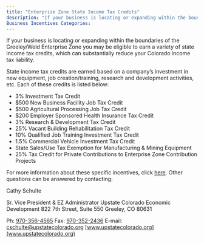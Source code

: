 ```yaml
---
title: "Enterprise Zone State Income Tax Credits"
description: "If your business is locating or expanding within the boundaries of the Greeley/Weld Enterprise Zone you may be eligible to earn a variety of state income tax credits, which can substantially reduce your Colorado income tax liability."
Business Incentives Categories:
---
```


If your business is locating or expanding within the boundaries of the Greeley/Weld Enterprise Zone you may be eligible to earn a variety of state income tax credits, which can substantially reduce your Colorado income tax liability.

State income tax credits are earned based on a company’s investment in new equipment, job creation/training, research and development activities, etc. Each of these credits is listed below:

  * 3% Investment Tax Credit
  * $500 New Business Facility Job Tax Credit
  * $500 Agricultural Processing Job Tax Credit
  * $200 Employer Sponsored Health Insurance Tax Credit
  * 3% Research & Development Tax Credit
  * 25% Vacant Building Rehabilitation Tax Credit
  * 10% Qualified Job Training Investment Tax Credit
  * 1.5% Commercial Vehicle Investment Tax Credit
  * State Sales/Use Tax Exemption for Manufacturing & Mining Equipment
  * 25% Tax Credit for Private Contributions to Enterprise Zone Contribution Projects

For more information about these specific incentives, click [here](http://www.upstatecolorado.org/doc_library/content/enterprise_zones/Weld%20EZ%20Brochure.pdf).  Other questions can be answered by contacting:

Cathy Schulte

Sr. Vice President & EZ Administrator
Upstate Colorado Economic Development
822 7th Street, Suite 550
Greeley, CO 80631

Ph: [970-356-4565](tel:+19703564565) Fax: [970-352-2436](+19703522436)
E-mail: [cschulte@upstatecolorado.org](mailto:cschulte@upstatecolorado.org)
[www.upstatecolorado.org](www.upstatecolorado.org)
